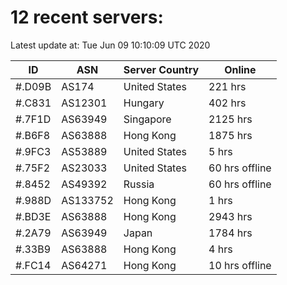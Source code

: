 # 12 recent servers:

Latest update at: Tue Jun 09 10:10:09 UTC 2020

| ID | ASN | Server Country | Online |
| -- | --- | -------------- | ------ |
| #.D09B | AS174 | United States | 221 hrs |
| #.C831 | AS12301 | Hungary | 402 hrs |
| #.7F1D | AS63949 | Singapore | 2125 hrs |
| #.B6F8 | AS63888 | Hong Kong | 1875 hrs |
| #.9FC3 | AS53889 | United States | 5 hrs |
| #.75F2 | AS23033 | United States | 60 hrs offline |
| #.8452 | AS49392 | Russia | 60 hrs offline |
| #.988D | AS133752 | Hong Kong | 1 hrs |
| #.BD3E | AS63888 | Hong Kong | 2943 hrs |
| #.2A79 | AS63949 | Japan | 1784 hrs |
| #.33B9 | AS63888 | Hong Kong | 4 hrs |
| #.FC14 | AS64271 | Hong Kong | 10 hrs offline |

